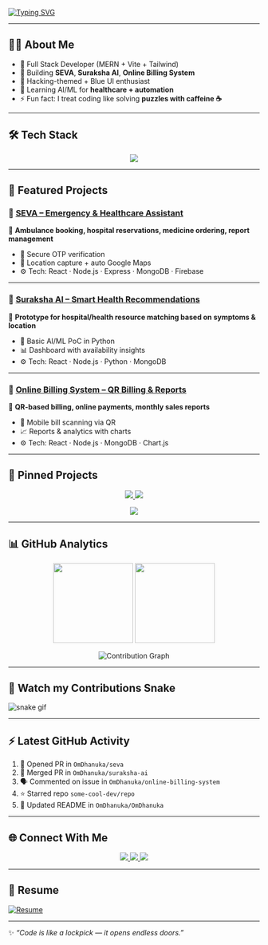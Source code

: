 <!-- Typing Animation Banner -->
[![Typing SVG](https://readme-typing-svg.demolab.com?font=Fira+Code&pause=1000&color=00FFFF&center=true&vCenter=true&width=880&lines=Hi%2C+I'm+Om+Dhanuka+%F0%9F%91%8B;Full+Stack+Developer+⚡;MERN+%7C+Vite+%7C+Tailwind+%7C+AI+%26+ML;Hacking-themed+Designs+%F0%9F%94%A5;Open+to+Collaboration+%F0%9F%8C%90)](https://git.io/typing-svg)

---

## 👨‍💻 About Me  
- 🚀 Full Stack Developer (MERN + Vite + Tailwind)  
- 🔭 Building **SEVA**, **Suraksha AI**, **Online Billing System**  
- 🎨 Hacking-themed + Blue UI enthusiast  
- 🌱 Learning AI/ML for **healthcare + automation**  
- ⚡ Fun fact: I treat coding like solving **puzzles with caffeine ☕**  

---

## 🛠️ Tech Stack  
<p align="center">
  <img src="https://skillicons.dev/icons?i=react,nodejs,express,mongodb,tailwind,js,ts,python,firebase,docker,git,github,vscode&theme=light" />
</p>

---

## 🚀 Featured Projects  

### 🔹 [SEVA – Emergency & Healthcare Assistant](https://github.com/OmDhanuka/seva)  
📱 **Ambulance booking, hospital reservations, medicine ordering, report management**  
- 🔑 Secure OTP verification  
- 📍 Location capture + auto Google Maps  
- ⚙️ Tech: React · Node.js · Express · MongoDB · Firebase  

---

### 🔹 [Suraksha AI – Smart Health Recommendations](https://github.com/OmDhanuka/suraksha-ai)  
🤖 **Prototype for hospital/health resource matching based on symptoms & location**  
- 🧠 Basic AI/ML PoC in Python  
- 📊 Dashboard with availability insights  
- ⚙️ Tech: React · Node.js · Python · MongoDB  

---

### 🔹 [Online Billing System – QR Billing & Reports](https://github.com/OmDhanuka/online-billing-system)  
🧾 **QR-based billing, online payments, monthly sales reports**  
- 📱 Mobile bill scanning via QR  
- 📈 Reports & analytics with charts  
- ⚙️ Tech: React · Node.js · MongoDB · Chart.js  

---

## 📌 Pinned Projects  

<p align="center">
  <a href="https://github.com/OmDhanuka/seva">
    <img src="https://github-readme-stats.vercel.app/api/pin/?username=OmDhanuka&repo=seva&theme=radical" />
  </a>
  <a href="https://github.com/OmDhanuka/suraksha-ai">
    <img src="https://github-readme-stats.vercel.app/api/pin/?username=OmDhanuka&repo=suraksha-ai&theme=radical" />
  </a>
</p>

<p align="center">
  <a href="https://github.com/OmDhanuka/online-billing-system">
    <img src="https://github-readme-stats.vercel.app/api/pin/?username=OmDhanuka&repo=online-billing-system&theme=radical" />
  </a>
</p>

---

## 📊 GitHub Analytics  

<p align="center">
  <img src="https://github-readme-stats.vercel.app/api?username=OmDhanuka&show_icons=true&theme=radical" height="160" />
  <img src="https://github-readme-streak-stats.herokuapp.com?user=OmDhanuka&theme=radical" height="160" />
</p>

<p align="center">
  <img src="https://github-readme-activity-graph.vercel.app/graph?username=OmDhanuka&theme=react-dark&hide_border=true&area=true" alt="Contribution Graph" />
</p>

---

## 🐍 Watch my Contributions Snake  
![snake gif](https://github.com/OmDhanuka/OmDhanuka/blob/output/github-contribution-grid-snake.svg)

---

## ⚡ Latest GitHub Activity  

<!--START_SECTION:activity-->
1. 💪 Opened PR in `OmDhanuka/seva`
2. 🎉 Merged PR in `OmDhanuka/suraksha-ai`
3. 🗣 Commented on issue in `OmDhanuka/online-billing-system`
4. ⭐ Starred repo `some-cool-dev/repo`
5. 📝 Updated README in `OmDhanuka/OmDhanuka`
<!--END_SECTION:activity-->

---

## 🌐 Connect With Me  

<p align="center">
  <a href="https://linkedin.com/in/your-linkedin" target="_blank">
    <img src="https://img.shields.io/badge/LinkedIn-0077B5?style=for-the-badge&logo=linkedin&logoColor=white"/>
  </a>
  <a href="https://github.com/OmDhanuka" target="_blank">
    <img src="https://img.shields.io/badge/GitHub-000?style=for-the-badge&logo=github&logoColor=white"/>
  </a>
  <a href="https://your-portfolio-link" target="_blank">
    <img src="https://img.shields.io/badge/Portfolio-1E90FF?style=for-the-badge&logo=firefox&logoColor=white"/>
  </a>
</p>

---

## 📄 Resume  
[![Resume](https://img.shields.io/badge/Resume-PDF-1E90FF?style=for-the-badge&logo=adobe&logoColor=white)](https://github.com/OmDhanuka/OmDhanuka/raw/main/Om_Dhanuka.pdf)  

---

✨ *“Code is like a lockpick — it opens endless doors.”*  
